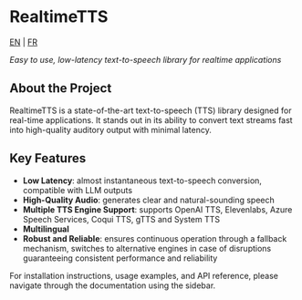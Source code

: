 # RealtimeTTS

[EN](../en/index.md) | [FR](../fr/index.md)

*Easy to use, low-latency text-to-speech library for realtime applications*

## About the Project

RealtimeTTS is a state-of-the-art text-to-speech (TTS) library designed for real-time applications. It stands out in its ability to convert text streams fast into high-quality auditory output with minimal latency.

## Key Features

- **Low Latency**: almost instantaneous text-to-speech conversion, compatible with LLM outputs
- **High-Quality Audio**: generates clear and natural-sounding speech
- **Multiple TTS Engine Support**: supports OpenAI TTS, Elevenlabs, Azure Speech Services, Coqui TTS, gTTS and System TTS
- **Multilingual**
- **Robust and Reliable**: ensures continuous operation through a fallback mechanism, switches to alternative engines in case of disruptions guaranteeing consistent performance and reliability

For installation instructions, usage examples, and API reference, please navigate through the documentation using the sidebar.
